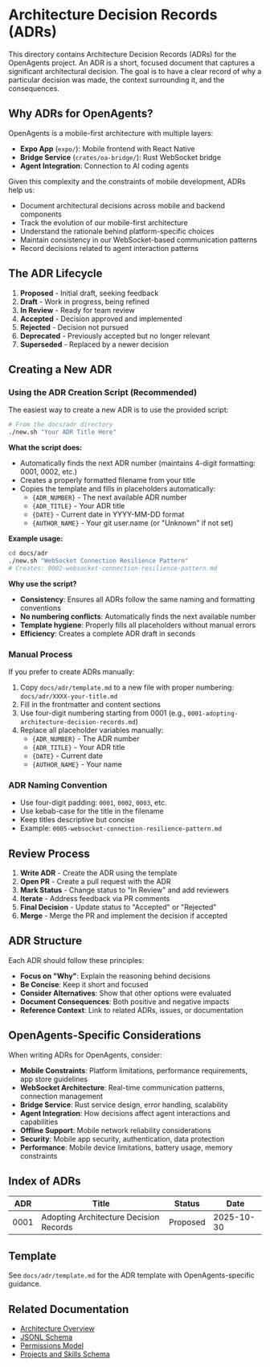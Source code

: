 # Architecture Decision Records (ADRs)

This directory contains Architecture Decision Records (ADRs) for the OpenAgents project. An ADR is a short, focused document that captures a significant architectural decision. The goal is to have a clear record of why a particular decision was made, the context surrounding it, and the consequences.

## Why ADRs for OpenAgents?

OpenAgents is a mobile-first architecture with multiple layers:
- **Expo App** (`expo/`): Mobile frontend with React Native
- **Bridge Service** (`crates/oa-bridge/`): Rust WebSocket bridge
- **Agent Integration**: Connection to AI coding agents

Given this complexity and the constraints of mobile development, ADRs help us:
- Document architectural decisions across mobile and backend components
- Track the evolution of our mobile-first architecture
- Understand the rationale behind platform-specific choices
- Maintain consistency in our WebSocket-based communication patterns
- Record decisions related to agent interaction patterns

## The ADR Lifecycle

1. **Proposed** - Initial draft, seeking feedback
2. **Draft** - Work in progress, being refined
3. **In Review** - Ready for team review
4. **Accepted** - Decision approved and implemented
5. **Rejected** - Decision not pursued
6. **Deprecated** - Previously accepted but no longer relevant
7. **Superseded** - Replaced by a newer decision

## Creating a New ADR

### Using the ADR Creation Script (Recommended)

The easiest way to create a new ADR is to use the provided script:

```bash
# From the docs/adr directory
./new.sh "Your ADR Title Here"
```

**What the script does:**
- Automatically finds the next ADR number (maintains 4-digit formatting: 0001, 0002, etc.)
- Creates a properly formatted filename from your title
- Copies the template and fills in placeholders automatically:
  - `{ADR_NUMBER}` - The next available ADR number
  - `{ADR_TITLE}` - Your ADR title
  - `{DATE}` - Current date in YYYY-MM-DD format
  - `{AUTHOR_NAME}` - Your git user.name (or "Unknown" if not set)

**Example usage:**
```bash
cd docs/adr
./new.sh "WebSocket Connection Resilience Pattern"
# Creates: 0002-websocket-connection-resilience-pattern.md
```

**Why use the script?**
- **Consistency**: Ensures all ADRs follow the same naming and formatting conventions
- **No numbering conflicts**: Automatically finds the next available number
- **Template hygiene**: Properly fills all placeholders without manual errors
- **Efficiency**: Creates a complete ADR draft in seconds

### Manual Process

If you prefer to create ADRs manually:

1. Copy `docs/adr/template.md` to a new file with proper numbering: `docs/adr/XXXX-your-title.md`
2. Fill in the frontmatter and content sections
3. Use four-digit numbering starting from 0001 (e.g., `0001-adopting-architecture-decision-records.md`)
4. Replace all placeholder variables manually:
   - `{ADR_NUMBER}` - The ADR number
   - `{ADR_TITLE}` - Your ADR title
   - `{DATE}` - Current date
   - `{AUTHOR_NAME}` - Your name

### ADR Naming Convention

- Use four-digit padding: `0001`, `0002`, `0003`, etc.
- Use kebab-case for the title in the filename
- Keep titles descriptive but concise
- Example: `0005-websocket-connection-resilience-pattern.md`

## Review Process

1. **Write ADR** - Create the ADR using the template
2. **Open PR** - Create a pull request with the ADR
3. **Mark Status** - Change status to "In Review" and add reviewers
4. **Iterate** - Address feedback via PR comments
5. **Final Decision** - Update status to "Accepted" or "Rejected"
6. **Merge** - Merge the PR and implement the decision if accepted

## ADR Structure

Each ADR should follow these principles:

- **Focus on "Why"**: Explain the reasoning behind decisions
- **Be Concise**: Keep it short and focused
- **Consider Alternatives**: Show that other options were evaluated
- **Document Consequences**: Both positive and negative impacts
- **Reference Context**: Link to related ADRs, issues, or documentation

## OpenAgents-Specific Considerations

When writing ADRs for OpenAgents, consider:

- **Mobile Constraints**: Platform limitations, performance requirements, app store guidelines
- **WebSocket Architecture**: Real-time communication patterns, connection management
- **Bridge Service**: Rust service design, error handling, scalability
- **Agent Integration**: How decisions affect agent interactions and capabilities
- **Offline Support**: Mobile network reliability considerations
- **Security**: Mobile app security, authentication, data protection
- **Performance**: Mobile device limitations, battery usage, memory constraints

## Index of ADRs

<!-- This table will be updated as ADRs are added -->

| ADR | Title | Status | Date |
|-----|-------|--------|------|
| 0001 | Adopting Architecture Decision Records | Proposed | 2025-10-30 |

## Template

See `docs/adr/template.md` for the ADR template with OpenAgents-specific guidance.

## Related Documentation

- [Architecture Overview](../ARCHITECTURE.md)
- [JSONL Schema](../exec-jsonl-schema.md)
- [Permissions Model](../permissions.md)
- [Projects and Skills Schema](../projects-and-skills-schema.md)